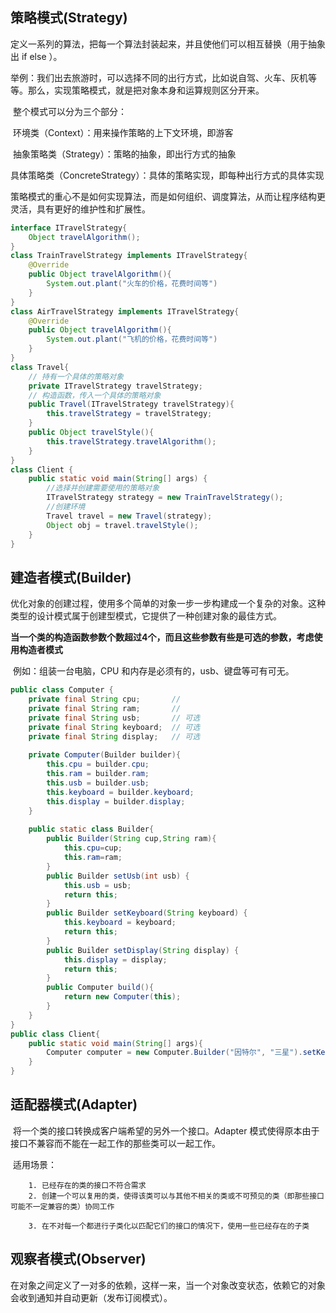 ## 策略模式(Strategy)

​	定义一系列的算法，把每一个算法封装起来，并且使他们可以相互替换（用于抽象出 if else ）。

​	举例：我们出去旅游时，可以选择不同的出行方式，比如说自驾、火车、灰机等等。那么，实现策略模式，就是把对象本身和运算规则区分开来。

​	整个模式可以分为三个部分：

​		环境类（Context）：用来操作策略的上下文环境，即游客

​		抽象策略类（Strategy）：策略的抽象，即出行方式的抽象

​		具体策略类（ConcreteStrategy）：具体的策略实现，即每种出行方式的具体实现

​	策略模式的重心不是如何实现算法，而是如何组织、调度算法，从而让程序结构更灵活，具有更好的维护性和扩展性。

```java
interface ITravelStrategy{ 
    Object travelAlgorithm(); 
}
class TrainTravelStrategy implements ITravelStrategy{ 
	@Override
    public Object travelAlgorithm(){
        System.out.plant("火车的价格，花费时间等")
    }
}
class AirTravelStrategy implements ITravelStrategy{ 
	@Override
    public Object travelAlgorithm(){
        System.out.plant("飞机的价格，花费时间等")
    }
}
class Travel{
    // 持有一个具体的策略对象
	private ITravelStrategy travelStrategy;
    // 构造函数，传入一个具体的策略对象
    public Travel(ITravelStrategy travelStrategy){
        this.travelStrategy = travelStrategy;
    }
    public Object travelStyle(){
        this.travelStrategy.travelAlgorithm();
    }
}
class Client {
    public static void main(String[] args) {
        //选择并创建需要使用的策略对象
        ITravelStrategy strategy = new TrainTravelStrategy();
        //创建环境
        Travel travel = new Travel(strategy);
        Object obj = travel.travelStyle();
    }
}

```



## 建造者模式(Builder)

​	优化对象的创建过程，使用多个简单的对象一步一步构建成一个复杂的对象。这种类型的设计模式属于创建型模式，它提供了一种创建对象的最佳方式。

​	**当一个类的构造函数参数个数超过4个，而且这些参数有些是可选的参数，考虑使用构造者模式**	

​	例如：组装一台电脑，CPU 和内存是必须有的，usb、键盘等可有可无。

```java
public class Computer {
    private final String cpu;		//
    private final String ram;		// 
    private final String usb;		// 可选
    private final String keyboard;	// 可选
    private final String display;	// 可选
    
    private Computer(Builder builder){
        this.cpu = builder.cpu;
        this.ram = builder.ram;
        this.usb = builder.usb;
        this.keyboard = builder.keyboard;
        this.display = builder.display;
    }
    
    public static class Builder{
        public Builder(String cup,String ram){
            this.cpu=cup;
            this.ram=ram;
        }
        public Builder setUsb(int usb) {
            this.usb = usb;
            return this;
        }
        public Builder setKeyboard(String keyboard) {
            this.keyboard = keyboard;
            return this;
        }
        public Builder setDisplay(String display) {
            this.display = display;
            return this;
        }        
        public Computer build(){
            return new Computer(this);
        }
    } 
} 
public class Client{
    public static void main(String[] args){
        Computer computer = new Computer.Builder("因特尔", "三星").setKeyboard("罗技").build();
    }
}
```



## 适配器模式(Adapter)

​	将一个类的接口转换成客户端希望的另外一个接口。Adapter 模式使得原本由于接口不兼容而不能在一起工作的那些类可以一起工作。

​	适用场景：

		1. 已经存在的类的接口不符合需求
  		2. 创建一个可以复用的类，使得该类可以与其他不相关的类或不可预见的类（即那些接口可能不一定兼容的类）协同工作

  		3. 在不对每一个都进行子类化以匹配它们的接口的情况下，使用一些已经存在的子类



## 观察者模式(Observer)	

​	在对象之间定义了一对多的依赖，这样一来，当一个对象改变状态，依赖它的对象会收到通知并自动更新（发布订阅模式）。